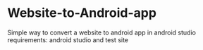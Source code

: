 # Website-to-Android-app
Simple way to convert a website to android app in android studio
requirements: android studio and test site
